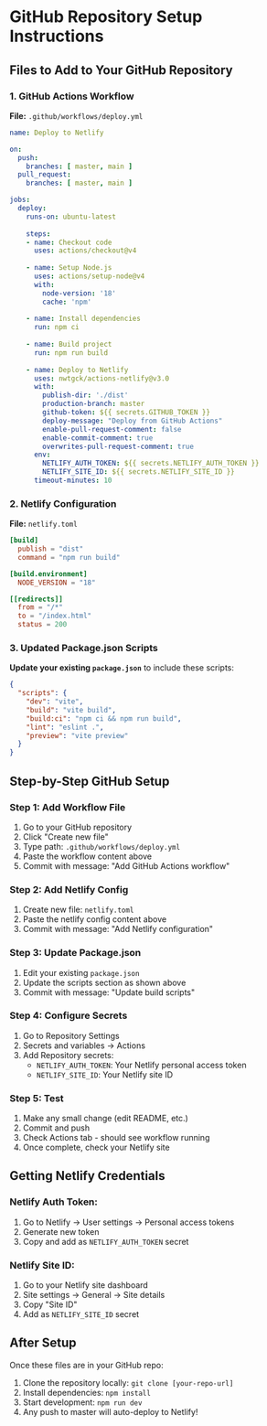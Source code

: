 # GitHub Repository Setup Instructions

## Files to Add to Your GitHub Repository

### 1. GitHub Actions Workflow
**File:** `.github/workflows/deploy.yml`

```yaml
name: Deploy to Netlify

on:
  push:
    branches: [ master, main ]
  pull_request:
    branches: [ master, main ]

jobs:
  deploy:
    runs-on: ubuntu-latest
    
    steps:
    - name: Checkout code
      uses: actions/checkout@v4
      
    - name: Setup Node.js
      uses: actions/setup-node@v4
      with:
        node-version: '18'
        cache: 'npm'
        
    - name: Install dependencies
      run: npm ci
      
    - name: Build project
      run: npm run build
      
    - name: Deploy to Netlify
      uses: nwtgck/actions-netlify@v3.0
      with:
        publish-dir: './dist'
        production-branch: master
        github-token: ${{ secrets.GITHUB_TOKEN }}
        deploy-message: "Deploy from GitHub Actions"
        enable-pull-request-comment: false
        enable-commit-comment: true
        overwrites-pull-request-comment: true
      env:
        NETLIFY_AUTH_TOKEN: ${{ secrets.NETLIFY_AUTH_TOKEN }}
        NETLIFY_SITE_ID: ${{ secrets.NETLIFY_SITE_ID }}
      timeout-minutes: 10
```

### 2. Netlify Configuration
**File:** `netlify.toml`

```toml
[build]
  publish = "dist"
  command = "npm run build"

[build.environment]
  NODE_VERSION = "18"

[[redirects]]
  from = "/*"
  to = "/index.html"
  status = 200
```

### 3. Updated Package.json Scripts
**Update your existing `package.json`** to include these scripts:

```json
{
  "scripts": {
    "dev": "vite",
    "build": "vite build",
    "build:ci": "npm ci && npm run build",
    "lint": "eslint .",
    "preview": "vite preview"
  }
}
```

## Step-by-Step GitHub Setup

### Step 1: Add Workflow File
1. Go to your GitHub repository
2. Click "Create new file"
3. Type path: `.github/workflows/deploy.yml`
4. Paste the workflow content above
5. Commit with message: "Add GitHub Actions workflow"

### Step 2: Add Netlify Config
1. Create new file: `netlify.toml`
2. Paste the netlify config content above
3. Commit with message: "Add Netlify configuration"

### Step 3: Update Package.json
1. Edit your existing `package.json`
2. Update the scripts section as shown above
3. Commit with message: "Update build scripts"

### Step 4: Configure Secrets
1. Go to Repository Settings
2. Secrets and variables → Actions
3. Add Repository secrets:
   - `NETLIFY_AUTH_TOKEN`: Your Netlify personal access token
   - `NETLIFY_SITE_ID`: Your Netlify site ID

### Step 5: Test
1. Make any small change (edit README, etc.)
2. Commit and push
3. Check Actions tab - should see workflow running
4. Once complete, check your Netlify site

## Getting Netlify Credentials

### Netlify Auth Token:
1. Go to Netlify → User settings → Personal access tokens
2. Generate new token
3. Copy and add as `NETLIFY_AUTH_TOKEN` secret

### Netlify Site ID:
1. Go to your Netlify site dashboard
2. Site settings → General → Site details
3. Copy "Site ID"
4. Add as `NETLIFY_SITE_ID` secret

## After Setup
Once these files are in your GitHub repo:
1. Clone the repository locally: `git clone [your-repo-url]`
2. Install dependencies: `npm install`
3. Start development: `npm run dev`
4. Any push to master will auto-deploy to Netlify!